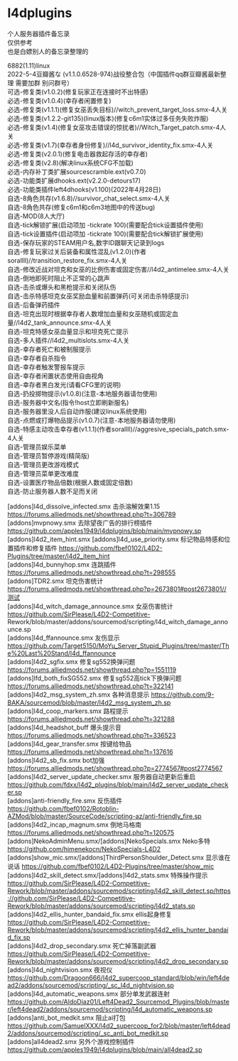 # l4dplugins
个人服务器插件备忘录  
仅供参考  
也是白嫖别人的备忘录整理的  

6882(1.11)linux  
2022-5-4豆瓣酱な (v1.1.0.6528-974)战役整合包（中国插件qq群豆瓣酱最新整理 需要加群 别问群号）   
可选-修复类(v1.0.2)(修复玩家正在连接时不出特感)    
必选-修复类(v1.0.4)(幸存者闲置修复)  
必选-修复类(v1.1.1)(修复女巫丢失目标)//witch_prevent_target_loss.smx-4人关  
必选-修复类(v1.2.2-git135)(linux版本)(修复c6m1实体过多任务失败炸服)  
必选-修复类(v1.4)(修复女巫攻击错误的惊扰者)//Witch_Target_patch.smx-4人关  
必选-修复类(v1.7)(幸存者身份修复)//l4d_survivor_identity_fix.smx-4人关  
必选-修复类(v2.0.1)(修复电击器救起存活的幸存者)  
必选-修复类(v2.8)(解决linux系统CFG不加载)  
必选-内存补丁类扩展sourcescramble.ext(v0.7.0)  
必选-功能类扩展dhooks.ext(v2.2.0-detours17)  
必选-功能类插件left4dhooks(v1.100)(2022年4月28日)  
自选-8角色共存(v1.6.8)//survivor_chat_select.smx-4人关  
自选-8角色共存(修复c6m1和c6m3地图中的传送bug)  
自选-MOD(8人大厅)  
自选-tick解锁扩展(启动项加 -tickrate 100)(需要配合tick设置插件使用)  
自选-tick设置插件(启动项加 -tickrate 100)(需要配合tick解锁扩展使用)  
自选-保存玩家的STEAM用户名,数字ID跟聊天记录到logs  
自选-修复玩家过关后装备和属性混乱(v1.2.0)(作者sorallll)//transition_restore_fix.smx-4人关  
自选-修改近战对坦克和女巫的比例伤害或固定伤害//l4d2_antimelee.smx-4人关  
自选-倒地即死时阻止不正常的心跳声  
自选-击杀或爆头和黑枪提示和关闭队伤  
自选-击杀特感坦克女巫奖励血量和前置弹药(可关闭击杀特感提示)  
自选-后备弹药插件  
自选-坦克出现时根据幸存者人数增加血量和女巫随机或固定血量//l4d2_tank_announce.smx-4人关  
自选-坦克特感女巫血量显示和坦克死亡提示  
自选-多人插件//l4d2_multislots.smx-4人关  
自选-幸存者死亡和被制服提示  
自选-幸存者自杀指令  
自选-幸存者触发警报车提示  
自选-幸存者闲置状态使用自由视角  
自选-幸存者黑白发光(请看CFG里的说明)  
自选-扔投掷物提示(v1.0.8)(注意-本地服务器请勿使用)  
自选-服务器中文名(指令!host立即刷新服名)  
自选-服务器里没人后自动炸服(建议linux系统使用)  
自选-点燃或打爆物品提示(v1.0.7)(注意-本地服务器请勿使用)  
自选-特感主动攻击幸存者(v1.1.1)(作者sorallll)//aggresive_specials_patch.smx-4人关  
自选-管理员娱乐菜单  
自选-管理员暂停游戏(精简版)  
自选-管理员更改游戏模式  
自选-管理员菜单更改难度  
自选-设置医疗物品倍数(根据人数或固定倍数)  
自选-防止服务器人数不足而关闭  

[addons]l4d_dissolve_infected.smx 击杀溶解效果1.15 https://forums.alliedmods.net/showthread.php?t=306789   
[addons]mvpnowy.smx 去除望夜广告的排行榜插件 https://github.com/apples1949/l4dplugins/blob/main/mvpnowy.sp  
[addons]l4d2_item_hint.smx [addons]l4d_use_priority.smx 标记物品特感和位置插件和修复插件 https://github.com/fbef0102/L4D2-Plugins/tree/master/l4d2_item_hint   
[addons]l4d_bunnyhop.smx 连跳插件 https://forums.alliedmods.net/showthread.php?t=298555  
[addons]TDR2.smx 坦克伤害统计 https://forums.alliedmods.net/showthread.php?p=2673801#post2673801//测试  
[addons]l4d_witch_damage_announce.smx 女巫伤害统计 https://github.com/SirPlease/L4D2-Competitive- Rework/blob/master/addons/sourcemod/scripting/l4d_witch_damage_announce.sp  
[addons]l4d_ffannounce.smx 友伤显示 https://github.com/Target5150/MoYu_Server_Stupid_Plugins/tree/master/The%20Last%20Stand/l4d_ffannounce  
[addons]l4d2_sgfix.smx 修复sg552换弹问题 https://forums.alliedmods.net/showthread.php?p=1551119  
[addons]lfd_both_fixSG552.smx 修复sg552高tick下换弹问题 https://forums.alliedmods.net/showthread.php?t=322141  
[addons]l4d2_msg_system_zh.smx 各种消息提示 https://github.com/9-BAKA/sourcemod/blob/master/l4d2_msg_system_zh.sp  
[addons]l4d_coop_markers.smx 路程提示 https://forums.alliedmods.net/showthread.php?t=321288  
[addons]l4d_headshot_buff 爆头提示音 https://forums.alliedmods.net/showthread.php?t=336523  
[addons]l4d_gear_transfer.smx 按键给物品 https://forums.alliedmods.net/showthread.php?t=137616  
[addons]l4d2_sb_fix.smx bot加强 https://forums.alliedmods.net/showthread.php?p=2774567#post2774567  
[addons]l4d2_server_update_checker.smx 服务器自动更新后重启 https://github.com/fdxx/l4d2_plugins/blob/main/l4d2_server_update_checker.sp  
[addons]anti-friendly_fire.smx 反伤插件 https://github.com/fbef0102/Rotoblin-AZMod/blob/master/SourceCode/scripting-az/anti-friendly_fire.sp  
[addons]l4d2_incap_magnum.smx 倒地马格南 https://forums.alliedmods.net/showthread.php?t=120575  
[addons]NekoAdminMenu.smx/[addons]NekoSpecials.smx Neko多特 https://github.com/himenekocn/NekoSpecials-L4D2  
[addons]show_mic.smx/[addons]ThirdPersonShoulder_Detect.smx 显示谁在说话 https://github.com/fbef0102/L4D2-Plugins/tree/master/show_mic  
[addons]l4d2_skill_detect.smx/[addons]l4d2_stats.smx 特殊操作提示 https://github.com/SirPlease/L4D2-Competitive-Rework/blob/master/addons/sourcemod/scripting/l4d2_skill_detect.sp/https://github.com/SirPlease/L4D2-Competitive-Rework/blob/master/addons/sourcemod/scripting/l4d2_stats.sp  
[addons]l4d2_ellis_hunter_bandaid_fix.smx ellis起身修复 https://github.com/SirPlease/L4D2-Competitive-Rework/blob/master/addons/sourcemod/scripting/l4d2_ellis_hunter_bandaid_fix.sp  
[addons]l4d2_drop_secondary.smx 死亡掉落副武器 https://github.com/SirPlease/L4D2-Competitive-Rework/blob/master/addons/sourcemod/scripting/l4d2_drop_secondary.sp  
[addons]l4d_nightvision.smx 夜视仪 https://github.com/Dragoon666/l4d2_supercoop_standard/blob/win/left4dead2/addons/sourcemod/scripting/_sc_l4d_nightvision.sp  
[addons]l4d_automatic_weapons.smx 部分单发武器连射   https://github.com/AldoDiaz01/Left4Dead2_Sourcemod_Plugins/blob/master/left4dead2/addons/sourcemod/scripting/l4d_automatic_weapons.sp  
[addons]anti_bot_medkit.smx 阻止ai打包 https://github.com/SamuelXXX/l4d2_supercoop_for2/blob/master/left4dead2/addons/sourcemod/scripting/_sc_anti_bot_medkit.sp  
[addons]all4dead2.smx 另外个游戏控制插件 https://github.com/apples1949/l4dplugins/blob/main/all4dead2.sp  
